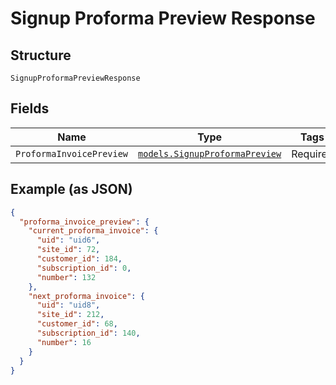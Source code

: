 
# Signup Proforma Preview Response

## Structure

`SignupProformaPreviewResponse`

## Fields

| Name | Type | Tags | Description |
|  --- | --- | --- | --- |
| `ProformaInvoicePreview` | [`models.SignupProformaPreview`](../../doc/models/signup-proforma-preview.md) | Required | - |

## Example (as JSON)

```json
{
  "proforma_invoice_preview": {
    "current_proforma_invoice": {
      "uid": "uid6",
      "site_id": 72,
      "customer_id": 184,
      "subscription_id": 0,
      "number": 132
    },
    "next_proforma_invoice": {
      "uid": "uid8",
      "site_id": 212,
      "customer_id": 68,
      "subscription_id": 140,
      "number": 16
    }
  }
}
```

